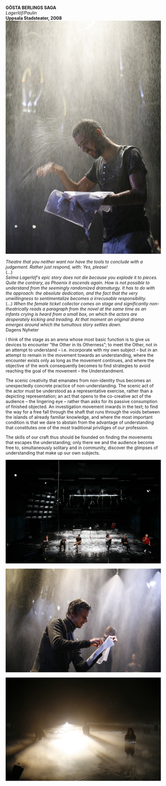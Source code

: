 **GÖSTA BERLINGS SAGA**  
*Lagerlöf/Paulin*  
**Uppsala Stadsteater, 2008**  
![](/gostauppsalasmall.jpg)

*Theatre that you neither want nor have the tools to conclude with a judgement. Rather just respond, with: Yes, please!*  
(...)  
*Selma Lagerlöf's epic story does not die because you explode it to pieces. Quite the contrary, as Phoenix it ascends again. How is not possible to understand from the seemingly randomized dramaturgy. It has to do with the approach: the absolute dedication, and the fact that the very unwillingness to sentimentalize becomes a irrecusable responsibility.*  
(...)
*When the female ticket collector comes on stage and significantly non-theatrically reads a paragraph from the novel at the same time as an infants crying is heard from a small box, on which the actors are desperately kicking and treading. At that moment an original drama emerges around which the tumultous story settles down.*  
Dagens Nyheter

I think of the stage as an arena whose most basic function is to give us devices to encounter ”the Other in its Otherness”; to meet the Other, not in an attempt to understand – i.e. incorporate with my own subject – but in an attempt to remain in the movement towards an understanding, where the encounter exists only as long as the movement continues, and where the objective of the work consequently becomes to find strategies to avoid reaching the goal of the movement – the Understandment.

The scenic creativity that emanates from non-identity thus becomes an unexpectedly concrete practice of non-understanding. The scenic act of the actor must be understood as a representative exercise, rather than a depicting representation; an act that opens to the co-creative act of the audience – the lingering eye – rather than asks for its passive consumption of finished objected. An investigation movement inwards in the text; to find the way for a free fall through the shaft that runs through the voids between the islands of already familiar knowledge, and where the most important condition is that we dare to abstain from the advantage of understanding that constitutes one of the most traditional priviliges of our profession.

The skills of our craft thus should be founded on finding the movements that escapes the understanding; only there we and the audience become free to, simultaneously solitary and in community, discover the glimpses of understanding that make up our own subjects.

![](/gostauppsala2.jpg)

![](/gostauppsala3.jpg)

![](/gostauppsala5.jpg)
